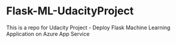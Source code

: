 # Flask-ML-UdacityProject
This is a repo for Udacity Project - Deploy Flask Machine Learning Application on Azure App Service
